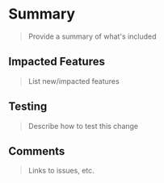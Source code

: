# Summary

> Provide a summary of what's included

## Impacted Features

> List new/impacted features

## Testing

> Describe how to test this change

## Comments

> Links to issues, etc.